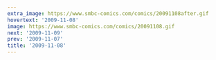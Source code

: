 ```yaml
---
extra_image: https://www.smbc-comics.com/comics/20091108after.gif
hovertext: '2009-11-08'
image: https://www.smbc-comics.com/comics/20091108.gif
next: '2009-11-09'
prev: '2009-11-07'
title: '2009-11-08'
---
```

